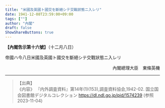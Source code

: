 ```yaml
---
title: "米國及英國ト國交を斷絕シテ交戰狀態ニ入レリ"
date: 1941-12-08T23:59:00+09:00
tags: [""]
author: "內閣"
draft: false
ShowShareButtons: true
---
```


**【內閣吿示第十六號】**（十二月&#xE0101;八日）

帝&#xE0101;國ハ今八日米國及英國ト國交&#xE0101;を斷絕シテ交&#xE0101;戰狀態ニ入レリ

<p style="text-align: right; ">內閣總理大臣　東條英機&#xE0101;</p>


---
>【出典】  
>《内容》 『内外調査資料』第14年(1)(153),調査資料協会,1942-02. 国立国会図書館デジタルコレクション https://dl.ndl.go.jp/pid/1574239 (参照 2023-11-04)   
